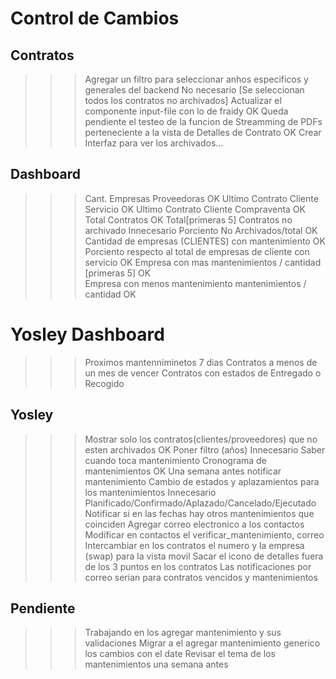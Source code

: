 # Control de Cambios

## Contratos
>>> Agregar un filtro para seleccionar anhos especificos y generales del backend                                        No necesario [Se seleccionan todos los contratos no archivados]
>>> Actualizar el componente input-file con lo de fraidy                                                                OK
>>> Queda pendiente el testeo de la funcion de Streamming de PDFs perteneciente a la vista de Detalles de Contrato      OK
>>> Crear Interfaz para ver los archivados...

## Dashboard
>>> Cant. Empresas Proveedoras                                                              OK
>>> Ultimo Contrato Cliente Servicio                                                        OK
>>> Ultimo Contrato Cliente Compraventa                                                     OK
>>> Total Contratos                                                                         OK
>>> Total[primeras 5] Contratos no archivado                                                Innecesario
>>> Porciento No Archivados/total                                                           OK
>>> Cantidad de empresas (CLIENTES) con mantenimiento                                       OK                                
>>> Porciento respecto al total de empresas de cliente con servicio                         OK
>>> Empresa con mas mantenimientos / cantidad [primeras 5]                                  OK                       
>>> Empresa con menos mantenimiento mantenimientos / cantidad                               OK


# Yosley Dashboard
>>> Proximos mantenniminetos 7 dias
>>> Contratos a menos de un mes de vencer
>>> Contratos con estados de Entregado o Recogido


## Yosley
>>> Mostrar solo los contratos(clientes/proveedores) que no esten archivados                OK
>>> Poner filtro (años)                                                                     Innecesario
>>> Saber cuando toca mantenimiento
>>> Cronograma de mantenimientos                                                            OK
>>> Una semana antes notificar mantenimiento
>>> Cambio de estados y aplazamientos para los mantenimientos                               Innecesario
>>> Planificado/Confirmado/Aplazado/Cancelado/Ejecutado
>>> Notificar si en las fechas hay otros mantenimientos que coinciden
>>> Agregar correo electronico a los contactos
>>> Modificar en contactos el verificar_mantenimiento, correo
>>> Intercambiar en los contratos el numero y la empresa (swap) para la vista movil
>>> Sacar el icono de detalles fuera de los 3 puntos en los contratos
>>> Las notificaciones por correo serian para contratos vencidos y mantenimientos

## Pendiente
>>> Trabajando en los agregar mantenimiento y sus validaciones
>>> Migrar a el agregar mantenimiento generico los cambios con el date
>>> Revisar el tema de los mantenimientos una semana antes

